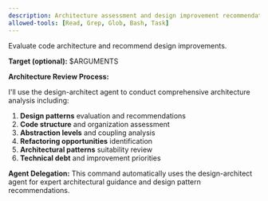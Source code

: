 ```yaml
---
description: Architecture assessment and design improvement recommendations
allowed-tools: [Read, Grep, Glob, Bash, Task]
---
```


Evaluate code architecture and recommend design improvements.

**Target (optional):** $ARGUMENTS

**Architecture Review Process:**

I'll use the design-architect agent to conduct comprehensive architecture analysis including:

1. **Design patterns** evaluation and recommendations
2. **Code structure** and organization assessment
3. **Abstraction levels** and coupling analysis
4. **Refactoring opportunities** identification
5. **Architectural patterns** suitability review
6. **Technical debt** and improvement priorities

**Agent Delegation:**
This command automatically uses the design-architect agent for expert architectural guidance and design pattern recommendations.